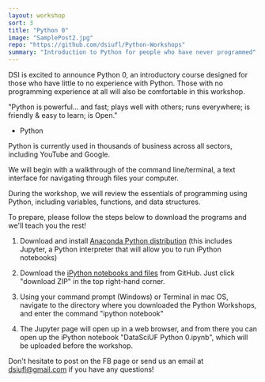 ```yaml
---
layout: workshop
sort: 3
title: "Python 0"
image: "SamplePost2.jpg"
repo: "https://github.com/dsiufl/Python-Workshops"
summary: "Introduction to Python for people who have never programmed"
---
```

DSI is excited to announce Python 0, an introductory course designed for those who have little to no experience with Python. Those with no programming experience at all will also be comfortable in this workshop.

"Python is powerful... and fast; 
plays well with others; 
runs everywhere; 
is friendly & easy to learn; 
is Open." 
- Python

Python is currently used in thousands of business across all sectors, including YouTube and Google. 

We will begin with a walkthrough of the command line/terminal, a text interface for navigating through files your computer. 

During the workshop, we will review the essentials of programming using Python, including variables, functions, and data structures. 

To prepare, please follow the steps below to download the programs and we'll teach you the rest! 

1. Download and install [Anaconda Python distribution](http://docs.continuum.io/anaconda/install)  (this includes Jupyter, a Python interpreter that will allow you to run iPython notebooks)

2. Download the [iPython notebooks and files](https://github.com/dsiufl/Python-Workshops) from GitHub. Just click "download ZIP" in the top right-hand corner.


3. Using your command prompt (Windows) or Terminal in mac OS, navigate to the directory where you downloaded the Python Workshops, and enter the command "ipython notebook"

4. The Jupyter page will open up in a web browser, and from there you can open up the iPython notebook "DataSciUF Python 0.ipynb", which will be uploaded before the workshop.

Don't hesitate to post on the FB page or send us an email at dsiufl@gmail.com if you have any questions!
